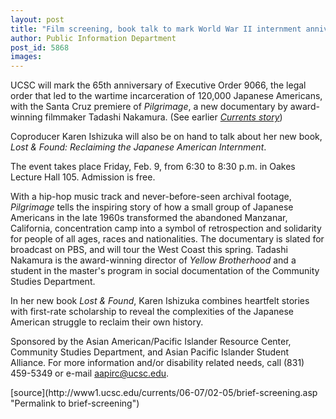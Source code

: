 ```yaml
---
layout: post
title: "Film screening, book talk to mark World War II internment anniversary"
author: Public Information Department
post_id: 5868
images:
---
```


<a name="content" id="content"></a>
<p>
  UCSC will mark the 65th anniversary of Executive Order 9066, the legal order that led to the wartime incarceration of 120,000 Japanese Americans, with the Santa Cruz premiere of <i>Pilgrimage</i>, a new documentary by award-winning filmmaker Tadashi Nakamura. (See earlier <a href="http://currents.ucsc.edu/06-07/11-27/film.asp"><i>Currents story</i></a>)
</p>
<p>
  Coproducer Karen Ishizuka will also be on hand to talk about her new book, <i>Lost &amp; Found: Reclaiming the Japanese American Internment</i>.
</p>
<p>
  The event takes place Friday, Feb. 9, from 6:30 to 8:30 p.m. in Oakes Lecture Hall 105. Admission is free.
</p>
<p>
  With a hip-hop music track and never-before-seen archival footage, <i>Pilgrimage</i> tells the inspiring story of how a small group of Japanese Americans in the late 1960s transformed the abandoned Manzanar, California, concentration camp into a symbol of retrospection and solidarity for people of all ages, races and nationalities. The documentary is slated for broadcast on PBS, and will tour the West Coast this spring. Tadashi Nakamura is the award-winning director of <i>Yellow Brotherhood</i> and a student in the master's program in social documentation of the Community Studies Department.
</p>
<p>
  In her new book <i>Lost &amp; Found</i>, Karen Ishizuka combines heartfelt stories with first-rate scholarship to reveal the complexities of the Japanese American struggle to reclaim their own history.
</p>
<p>
  Sponsored by the Asian American/Pacific Islander Resource Center, Community Studies Department, and Asian Pacific Islander Student Alliance. For more information and/or disability related needs, call (831) 459-5349 or e-mail <a href="mailto:aapirc@ucsc.edu">aapirc@ucsc.edu</a>.
</p>
[source](http://www1.ucsc.edu/currents/06-07/02-05/brief-screening.asp "Permalink to brief-screening")
